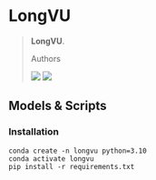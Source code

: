 # LongVU

> **LongVU**.
>
> Authors
>
> <a href=''><img src='https://img.shields.io/badge/arXiv-paper-red'></a>  <a href=''><img src='https://img.shields.io/badge/Demo-space-blue'></a>

## Models & Scripts

### Installation
```
conda create -n longvu python=3.10
conda activate longvu
pip install -r requirements.txt
```
